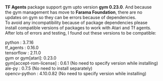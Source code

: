**TF Agents** package support gym upto version **gym 0.23.0**. And because the gym management has move to **Farama Foundation**, there are no updates on gym so they can be errors because of dependencies.  
To avoid any incompatibility because of package dependencies please install compatible versions of packages to work with Atari and Tf agents. After lots of errors and testing, I found out these versions to be compatible:

python : 3.7.16  
tf_agents : 0.16.0  
tensorflow : 2.11.0  
gym or gym[atari]: 0.23.0  
gym[accept-rom-license] : 0.6.1 (No need to specify version while installing)  
ale-py : 0.7.5 (No need to install separately)  
opencv-python : 4.10.0.82 (No need to specify version while installing)  
